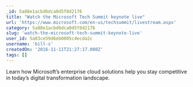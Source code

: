 ```yaml
---
_id: 5a88e1acbd6dca0d5f0d2176
title: "Watch the Microsoft Tech Summit keynote live"
url: 'https://www.microsoft.com/en-us/techsummit/livestream.aspx'
category: 5a88e1acbd6dca0d5f0d2176
slug: 'watch-the-microsoft-tech-summit-keynote-live'
user_id: 5a83ce59d6eb0005c4ecda2c
username: 'bill-s'
createdOn: '2016-11-11T21:27:17.000Z'
tags: []
---
```


Learn how Microsoft’s enterprise cloud solutions help you stay competitive in today’s digital transformation landscape.
